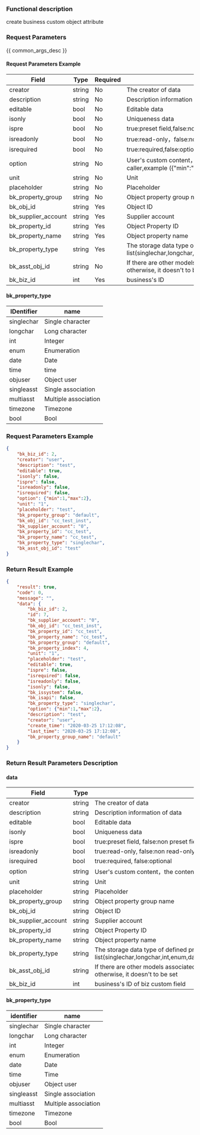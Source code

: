 ### Functional description

create business custom object attribute

### Request Parameters

{{ common_args_desc }}

#### Request Parameters Example

| Field                  |  Type      | Required	   |  Description                                                    |
|-----------------------|------------|--------|----------------------------------------------------------|
| creator               | string     | No     | The creator of data                                             |
| description           | string     | No     | Description information of data                                           |
| editable              | bool       | No     | Editable data                                       |
| isonly                | bool       | No     | Uniqueness data                                             |
| ispre                 | bool       | No     | true:preset field,false:non preset field                           |
| isreadonly            | bool       | No     | true:read-only，false:non read-only                                   |
| isrequired            | bool       | No     | true:required,false:optional                                    |
| option                | string     | No     |User's custom content，the content and format of memory is determined by caller,example ({"min":"1","max":"2"})|
| unit                  | string     | No     | Unit                                                     |
| placeholder           | string     | No     | Placeholder                                                   |
| bk_property_group     | string     | No     | Object property group name                                            |
| bk_obj_id             | string     | Yes     | Object ID                                                   |
| bk_supplier_account   | string     | Yes     | Supplier account                                               |
| bk_property_id        | string     | Yes     | Object Property ID                                             |
| bk_property_name      | string     | Yes     | Object property name                                      |
| bk_property_type      | string     | Yes     | The storage data type of defined property field,rang list(singlechar,longchar,int,enum,date,time,objuser,singleasst,multiasst,timezone,bool)|
| bk_asst_obj_id        | string     | No     | If there are other models associated with the object, then must be set this field, otherwise, it doesn't to be set                                                                        |
| bk_biz_id             | int        | Yes    | business's ID                                              |

#### bk_property_type

| IDentifier       | name     |
|------------|----------|
| singlechar | Single character   |
| longchar   | Long character   |
| int        | Integer     |
| enum       | Enumeration |
| date       | Date      |
| time       | time      |
| objuser    | Object user      |
| singleasst | Single association   |
| multiasst  | Multiple association   |
| timezone   | Timezone     |
| bool       | Bool    |

### Request Parameters Example

```json
{
	"bk_biz_id": 2,
	"creator": "user",
	"description": "test",
	"editable": true,
	"isonly": false,
	"ispre": false,
	"isreadonly": false,
	"isrequired": false,
	"option": {"min":1,"max":2},
	"unit": "1",
	"placeholder": "test",
	"bk_property_group": "default",
	"bk_obj_id": "cc_test_inst",
	"bk_supplier_account": "0",
	"bk_property_id": "cc_test",
	"bk_property_name": "cc_test",
	"bk_property_type": "singlechar",
	"bk_asst_obj_id": "test"
}
```


### Return Result Example

```json
{
    "result": true,
    "code": 0,
    "message": "",
	"data": {
		"bk_biz_id": 2,
		"id": 7,
		"bk_supplier_account": "0",
		"bk_obj_id": "cc_test_inst",
		"bk_property_id": "cc_test",
		"bk_property_name": "cc_test",
		"bk_property_group": "default",
		"bk_property_index": 4,
		"unit": "1",
		"placeholder": "test",
		"editable": true,
		"ispre": false,
		"isrequired": false,
		"isreadonly": false,
		"isonly": false,
		"bk_issystem": false,
		"bk_isapi": false,
		"bk_property_type": "singlechar",
		"option": {"min":1,"max":2},
		"description": "test",
		"creator": "user",
		"create_time": "2020-03-25 17:12:08",
		"last_time": "2020-03-25 17:12:08",
		"bk_property_group_name": "default"
	}
}
```

### Return Result Parameters Description

#### data

| Field                | Type         | Description                                                       |
|---------------------|--------------|------------------------------------------------------------|
| creator             | string       | The creator of data                                               |
| description         | string       | Description information of data                                              |
| editable            | bool         | Editable data                                         |
| isonly              | bool         | Uniqueness data                                                 |
| ispre               | bool         | true:preset field, false:non preset field                             |
| isreadonly          | bool         | true:read-only, false:non read-only                                    |
| isrequired          | bool         | true:required, false:optional                                      |
| option              | string       | User's custom content，the content and format of memory is determined by caller               |
| unit                | string       | Unit                                                       |
| placeholder         | string       | Placeholder                                                     |
| bk_property_group   | string       | Object property group name                                             |
| bk_obj_id           | string       | Object ID                                                     |
| bk_supplier_account | string       | Supplier account                                                 |
| bk_property_id      | string       | Object Property ID                                               |
| bk_property_name    | string       | Object property name                                       |
| bk_property_type    | string       | The storage data type of defined property field,range list(singlechar,longchar,int,enum,date,time,objuser,singleasst,multiasst,timezone,bool)|
| bk_asst_obj_id      | string       | If there are other models associated with the object, then must be set this field, otherwise, it doesn't to be set|
| bk_biz_id           | int          | business's ID of biz custom field                          |

#### bk_property_type

| identifier       | name     |
|------------|----------|
| singlechar | Single character   |
| longchar   | Long character   |
| int        | Integer     |
| enum       | Enumeration |
| date       | Date     |
| time       | Time      |
| objuser    | Object user      |
| singleasst | Single association   |
| multiasst  | Multiple association   |
| timezone   | Timezone     |
| bool       | Bool     |
